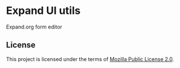 # Expand UI utils

Expand.org form editor

## License

This project is licensed under the terms of [Mozilla Public License 2.0](LICENSE).
